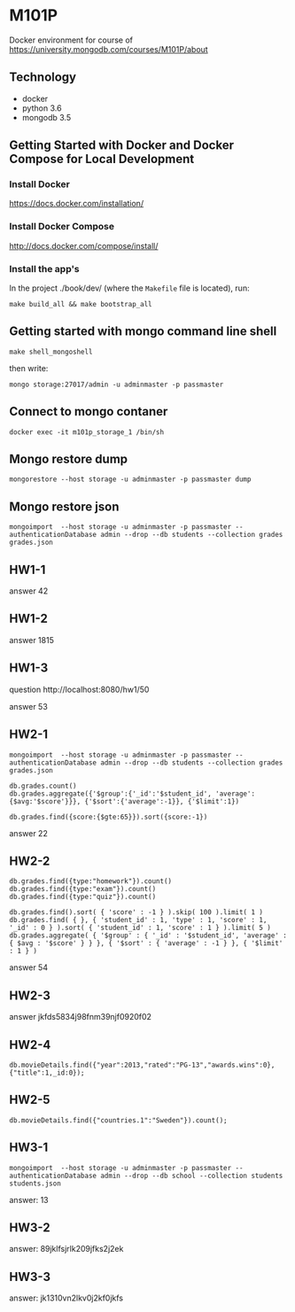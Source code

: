 M101P
========================

Docker environment for course of https://university.mongodb.com/courses/M101P/about

Technology
----------------
- docker
- python 3.6
- mongodb 3.5


Getting Started with Docker and Docker Compose for Local Development
--------------------------------------------------------------------

### Install Docker

https://docs.docker.com/installation/

### Install Docker Compose

http://docs.docker.com/compose/install/

### Install the app's

In the project ./book/dev/ (where the `Makefile` file is located), run:

```
make build_all && make bootstrap_all
```


Getting started with mongo command line shell
--------------------------------------------------------------------

```
make shell_mongoshell
```

then write:

```
mongo storage:27017/admin -u adminmaster -p passmaster
```


Connect to mongo contaner
--------------------------------------------------------------------

```
docker exec -it m101p_storage_1 /bin/sh
```

Mongo restore dump
--------------------------------------------------------------------

```
mongorestore --host storage -u adminmaster -p passmaster dump
```


Mongo restore json
--------------------------------------------------------------------

```
mongoimport  --host storage -u adminmaster -p passmaster --authenticationDatabase admin --drop --db students --collection grades grades.json
```



HW1-1
--------------------------------------------------------------------

answer 42

HW1-2
--------------------------------------------------------------------

answer 1815

HW1-3
--------------------------------------------------------------------

question http://localhost:8080/hw1/50

answer 53


HW2-1
--------------------------------------------------------------------

```
mongoimport  --host storage -u adminmaster -p passmaster --authenticationDatabase admin --drop --db students --collection grades grades.json
```

```
db.grades.count()
db.grades.aggregate({'$group':{'_id':'$student_id', 'average':{$avg:'$score'}}}, {'$sort':{'average':-1}}, {'$limit':1})
```

```
db.grades.find({score:{$gte:65}}).sort({score:-1})
```

answer 22


HW2-2
--------------------------------------------------------------------

```
db.grades.find({type:"homework"}).count()
db.grades.find({type:"exam"}).count()
db.grades.find({type:"quiz"}).count()
```


```
db.grades.find().sort( { 'score' : -1 } ).skip( 100 ).limit( 1 )
db.grades.find( { }, { 'student_id' : 1, 'type' : 1, 'score' : 1, '_id' : 0 } ).sort( { 'student_id' : 1, 'score' : 1 } ).limit( 5 )
db.grades.aggregate( { '$group' : { '_id' : '$student_id', 'average' : { $avg : '$score' } } }, { '$sort' : { 'average' : -1 } }, { '$limit' : 1 } )

```

answer 54


HW2-3
--------------------------------------------------------------------

answer jkfds5834j98fnm39njf0920f02


HW2-4
--------------------------------------------------------------------

```
db.movieDetails.find({"year":2013,"rated":"PG-13","awards.wins":0},{"title":1,_id:0});
```


HW2-5
--------------------------------------------------------------------

```
db.movieDetails.find({"countries.1":"Sweden"}).count();
```

HW3-1
--------------------------------------------------------------------

```
mongoimport  --host storage -u adminmaster -p passmaster --authenticationDatabase admin --drop --db school --collection students students.json
```

answer: 13


HW3-2
--------------------------------------------------------------------

answer: 89jklfsjrlk209jfks2j2ek


HW3-3
--------------------------------------------------------------------

answer: jk1310vn2lkv0j2kf0jkfs